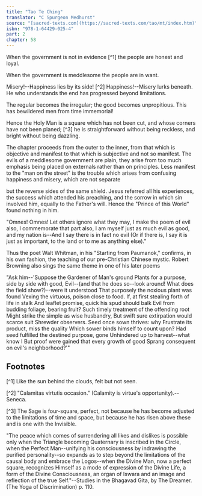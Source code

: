 ```yaml
---
title: "Tao Te Ching"
translator: "C Spurgeon Medhurst"
source: "[sacred-texts.com](https://sacred-texts.com/tao/mt/index.htm)"
isbn: "978-1-64429-025-4"
part: 2
chapter: 58
---
```

When the government is not in evidence [^1] the people are honest and loyal.

When the government is meddlesome the people are in want.

Misery!--Happiness lies by its side! [^2] Happiness!--Misery lurks beneath. He who understands the end has progressed beyond limitations.

The regular becomes the irregular; the good becomes unpropitious. This has bewildered men from time immemorial!

Hence the Holy Man is a square which has not been cut, and whose corners have not been planed; [^3] he is straightforward without being reckless, and bright without being dazzling.

The chapter proceeds from the outer to the inner, from that which is objective and manifest to that which is subjective and not so manifest. The evils of a meddlesome government are plain, they arise from too much emphasis being placed on externals rather than on principles. Less manifest to the "man on the street" is the trouble which arises from confusing happiness and misery, which are not separate

but the reverse sides of the same shield. Jesus referred all his experiences, the success which attended his preaching, and the sorrow in which sin involved him, equally to the Father's will. Hence the "Prince of this World" found nothing in him.

"Omnes! Omnes! Let others ignore what they may,
I make the poem of evil also, I commemorate that part also,
I am myself just as much evil as good, and my nation is--And I say there is in fact no evil
(Or if there is, I say it is just as important, to the land or to me as anything else)."

Thus the poet Walt Whitman, in his "Starting from Paumanok," confirms, in his own fashion, the teaching of our pre-Christian Chinese mystic. Robert Browning also sings the same theme in one of his later poems

"Ask him--'Suppose the Gardener of Man's ground
Plants for a purpose, side by side with good,
Evil--(and that he does so--look around!
What does the field show?)--were it understood
That purposely the noxious plant was found
Vexing the virtuous, poison close to food.
If, at first stealing forth of life in stalk
And leaflet promise, quick his spud should balk
Evil from budding foliage, bearing fruit?
Such timely treatment of the offending root
Might strike the simple as wise husbandry,
But swift sure extirpation would scarce suit
Shrewder observers. Seed once sown thrives: why
Frustrate its product, miss the quality
Which sower binds himself to count upon?
Had seed fulfilled the destined purpose, gone
Unhindered up to harvest--what know I
But proof were gained that every growth of good
Sprang consequent on evil's neighborhood?'"

## Footnotes

[^1] Like the sun behind the clouds, felt but not seen.

[^2] "Calamitas virtutis occasion." (Calamity is virtue's opportunity).--Seneca.

[^3] The Sage is four-square, perfect, not because he has become adjusted to the limitations of time and space, but because he has risen above these and is one with the Invisible.

"The peace which comes of surrendering all likes and dislikes is possible only when the Triangle becoming Quaternary is inscribed in the Circle, when the Perfect Man--unifying his consciousness by indrawing the purified personality--so expands as to step beyond the limitations of the causal body and embrace the Logos--when the Divine Man, now a perfect square, recognizes Himself as a mode of expression of the Divine Life, a form of the Divine Consciousness, an organ of Iswara and an image and reflection of the true Self."--Studies in the Bhagavad Gita, by The Dreamer. (The Yoga of Discrimination) p. 110.